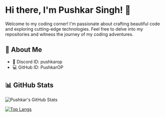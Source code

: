 # Hi there, I'm Pushkar Singh! 👋

Welcome to my coding corner! I'm passionate about crafting beautiful code and exploring cutting-edge technologies. Feel free to delve into my repositories and witness the journey of my coding adventures.

## 🌟 About Me

- 🚀 Discord ID: pushkarop
- 💻 GitHub ID: PushkarOP

## 📊 GitHub Stats

![Pushkar's GitHub Stats](https://github-readme-stats.vercel.app/api?username=PushkarOP&show_icons=true&theme=radical)

[![Top Langs](https://github-readme-stats.vercel.app/api/top-langs/?username=PushkarOP&layout=compact&theme=radical)](https://github.com/PushkarOP/github-readme-stats)
